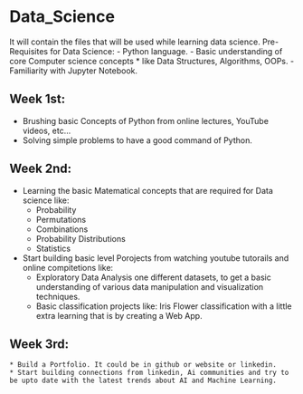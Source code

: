 # Data_Science
It will contain the files that will be used while learning data science.
Pre-Requisites for Data Science:
    - Python language.
    - Basic understanding of core Computer science concepts 
        * like Data Structures, Algorithms, OOPs.
    - Familiarity with Jupyter Notebook.



## Week 1st: 
- Brushing basic Concepts of Python from online lectures, YouTube videos, etc...
- Solving simple problems to have a good command of Python.

## Week 2nd:
- Learning the basic Matematical concepts that are required for Data science like:
    * Probability
    * Permutations 
    * Combinations
    * Probability Distributions
    * Statistics
- Start building basic level Porojects from watching youtube tutorails and online compitetions like:
    * Exploratory Data Analysis one different datasets, to get a basic understanding of various data manipulation and visualization techniques.
    * Basic classification projects like: Iris Flower classification with a little extra learning that is by creating a Web App.

## Week 3rd:
    * Build a Portfolio. It could be in github or website or linkedin.
    * Start building connections from linkedin, Ai communities and try to be upto date with the latest trends about AI and Machine Learning.
    

